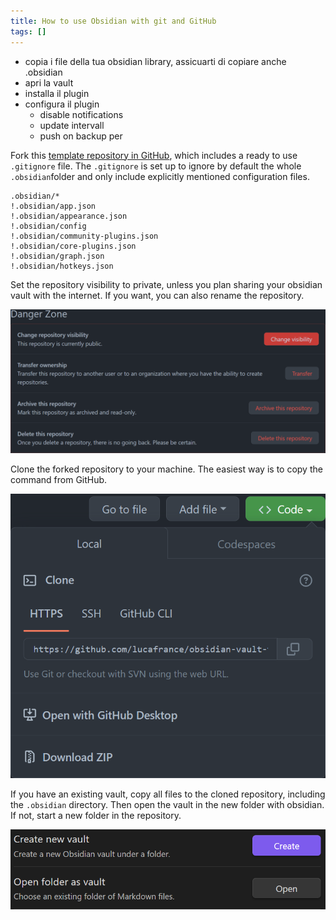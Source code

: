 ```yaml
---
title: How to use Obsidian with git and GitHub
tags: []
---
```


- copia i file della tua obsidian library, assicuarti di copiare anche .obsidian
- apri la vault
- installa il plugin
- configura il plugin
  - disable notifications
  - update intervall
  - push on backup per 

Fork this [template repository in GitHub](https://github.com/lucafrance/obsidian-vault-template), which includes a ready to use `.gitignore` file.
The `.gitignore` is set up to ignore by default the whole `.obsidian`folder and only include explicitly mentioned configuration files.

```
.obsidian/*
!.obsidian/app.json
!.obsidian/appearance.json
!.obsidian/config
!.obsidian/community-plugins.json
!.obsidian/core-plugins.json
!.obsidian/graph.json
!.obsidian/hotkeys.json
```

Set the repository visibility to private, unless you plan sharing your obsidian vault with the internet. If you want, you can also rename the repository.

![](/assets/2022/obsidian-git/visibility-setting.png)

Clone the forked repository to your machine.
The easiest way is to copy the command from GitHub. 

![](/assets/2022/obsidian-git/clone-repository.png)

If you have an existing vault, copy all files to the cloned repository, including the `.obsidian` directory.
Then open the vault in the new folder with obsidian.
If not, start a new folder in the repository.

![](/assets/2022/obsidian-git/obsidian-open-create-vault.png)
